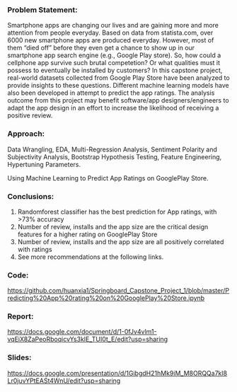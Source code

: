 ### Problem Statement:

Smartphone apps are changing our lives and are gaining more and more attention from people everyday. Based on data from statista.com, over 6000 new smartphone apps are produced everyday. However, most of them “died off” before they even get a chance to show up in our smartphone app search engine (e.g., Google Play store). So, how could a cellphone app survive such brutal competetion? Or what qualities must it possess to eventually be installed by customers? In this capstone project, real-world datasets collected from Google Play Store have been analyzed to provide insights to these questions. Different machine learning models have also been developed in attempt to predict the app ratings. The analysis outcome from this project may benefit software/app designers/engineers to adapt the app design in an effort to increase the likelihood of receiving a positive review.

### Approach:

Data Wrangling, EDA, Multi-Regression Analysis, Sentiment Polarity and Subjectivity Analysis, Bootstrap Hypothesis Testing, Feature Engineering, Hypertuning Parameters.

Using Machine Learning to Predict App Ratings on GooglePlay Store. 

### Conclusions:

1. Randomforest classifier has the best prediction for App ratings, with >73% accuracy
2. Number of review, installs and the app size are the critical design features for a higher rating on GooglePlay Store
3. Number of review, installs and the app size are all positively correlated with ratings
4. See more recommendations at the following links.

### Code:
https://github.com/huanxia1/Springboard_Capstone_Project_1/blob/master/Predicting%20App%20rating%20on%20GooglePlay%20Store.ipynb

### Report:

https://docs.google.com/document/d/1-0fJv4vlm1-vqEiX8ZaPeoRboqicvYs3klE_TUI0t_E/edit?usp=sharing

### Slides:

https://docs.google.com/presentation/d/1GibgdH21hMk9iM_M8ORQQa7kl8Lr0juvYPtEASt4WnU/edit?usp=sharing
